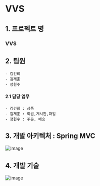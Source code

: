 # VVS

## 1. 프로젝트 명
### VVS
## 2. 팀원
```
- 김건희
- 김재훈
- 정현수
```

#### 2.1 담당 업무
```
- 김건희 : 상품
- 김재훈 : 회원,게시판,파일
- 정현수 : 주문, 배송
```

## 3. 개발 아키텍처 : Spring MVC
![image](https://terasolunaorg.github.io/guideline/1.0.1.RELEASE/en/_images/RequestLifecycle.png)

## 4. 개발 기술
![image](https://user-images.githubusercontent.com/70499031/98215405-16e5b480-1f8b-11eb-96f5-f75c6f445c70.png)



